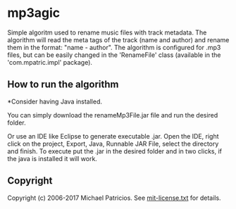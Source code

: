 # mp3agic

Simple algoritm used to rename music files with track metadata.
 The algorithm will read the meta tags of the track (name and author) and rename them in the format: "name - author".
 The algorithm is configured for .mp3 files, but can be easily changed in the 'RenameFile' class (available in the 'com.mpatric.impl' package).

## How to run the algorithm

 *Consider having Java installed.
 
 You can simply download the renameMp3File.jar file and run the desired folder.
	
 Or use an IDE like Eclipse to generate executable .jar.
 Open the IDE, right click on the project, Export, Java, Runnable JAR File, select the directory and finish.
 To execute put the .jar in the desired folder and in two clicks, if the java is installed it will work.

## Copyright

Copyright (c) 2006-2017 Michael Patricios. See [mit-license.txt](mit-license.txt) for details.
